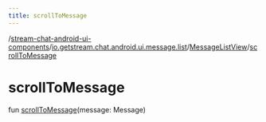 ```yaml
---
title: scrollToMessage
---
```

/[stream-chat-android-ui-components](../../index.md)/[io.getstream.chat.android.ui.message.list](../index.md)/[MessageListView](index.md)/[scrollToMessage](scrollToMessage.md)  
  
  
  
# scrollToMessage  
fun [scrollToMessage](scrollToMessage.md)(message: Message)
